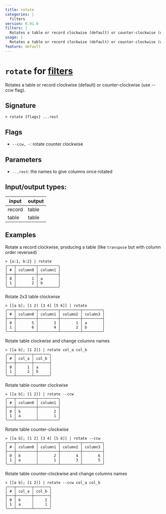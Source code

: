 ```yaml
---
title: rotate
categories: |
  filters
version: 0.91.0
filters: |
  Rotates a table or record clockwise (default) or counter-clockwise (use --ccw flag).
usage: |
  Rotates a table or record clockwise (default) or counter-clockwise (use --ccw flag).
feature: default
---
```

<!-- This file is automatically generated. Please edit the command in https://github.com/nushell/nushell instead. -->

# `rotate` for [filters](/commands/categories/filters.md)

<div class='command-title'>Rotates a table or record clockwise (default) or counter-clockwise (use --ccw flag).</div>

## Signature

```> rotate {flags} ...rest```

## Flags

 -  `--ccw, -`: rotate counter clockwise

## Parameters

 -  `...rest`: the names to give columns once rotated


## Input/output types:

| input  | output |
| ------ | ------ |
| record | table  |
| table  | table  |
## Examples

Rotate a record clockwise, producing a table (like `transpose` but with column order reversed)
```nu
> {a:1, b:2} | rotate
╭───┬─────────┬─────────╮
│ # │ column0 │ column1 │
├───┼─────────┼─────────┤
│ 0 │       1 │ a       │
│ 1 │       2 │ b       │
╰───┴─────────┴─────────╯

```

Rotate 2x3 table clockwise
```nu
> [[a b]; [1 2] [3 4] [5 6]] | rotate
╭───┬─────────┬─────────┬─────────┬─────────╮
│ # │ column0 │ column1 │ column2 │ column3 │
├───┼─────────┼─────────┼─────────┼─────────┤
│ 0 │       5 │       3 │       1 │ a       │
│ 1 │       6 │       4 │       2 │ b       │
╰───┴─────────┴─────────┴─────────┴─────────╯

```

Rotate table clockwise and change columns names
```nu
> [[a b]; [1 2]] | rotate col_a col_b
╭───┬───────┬───────╮
│ # │ col_a │ col_b │
├───┼───────┼───────┤
│ 0 │     1 │ a     │
│ 1 │     2 │ b     │
╰───┴───────┴───────╯

```

Rotate table counter clockwise
```nu
> [[a b]; [1 2]] | rotate --ccw
╭───┬─────────┬─────────╮
│ # │ column0 │ column1 │
├───┼─────────┼─────────┤
│ 0 │ b       │       2 │
│ 1 │ a       │       1 │
╰───┴─────────┴─────────╯

```

Rotate table counter-clockwise
```nu
> [[a b]; [1 2] [3 4] [5 6]] | rotate --ccw
╭───┬─────────┬─────────┬─────────┬─────────╮
│ # │ column0 │ column1 │ column2 │ column3 │
├───┼─────────┼─────────┼─────────┼─────────┤
│ 0 │ b       │       2 │       4 │       6 │
│ 1 │ a       │       1 │       3 │       5 │
╰───┴─────────┴─────────┴─────────┴─────────╯

```

Rotate table counter-clockwise and change columns names
```nu
> [[a b]; [1 2]] | rotate --ccw col_a col_b
╭───┬───────┬───────╮
│ # │ col_a │ col_b │
├───┼───────┼───────┤
│ 0 │ b     │     2 │
│ 1 │ a     │     1 │
╰───┴───────┴───────╯

```
